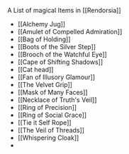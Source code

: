 A List of magical Items in [[Rendorsia]]

- [[Alchemy Jug]]
- [[Amulet of Compelled Admiration]]
- [[Bag of Holding]]
- [[Boots of the Silver Step]]
- [[Brooch of the Watchful Eye]]
- [[Cape of Shifting Shadows]]
- [[Cat head]]
- [[Fan of Illusory Glamour]]
- [[The Velvet Grip]]
- [[Mask of Many Faces]]
- [[Necklace of Truth's Veil]]
- [[Ring of Precision]]
- [[Ring of Social Grace]]
- [[Tie it Self Rope]]
- [[The Veil of Threads]]
- [[Whispering Cloak]]
- 